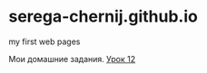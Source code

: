 # serega-chernij.github.io
 my first web pages

 Мои домашние задания.
 [Урок 12](http://serega-chernij.github.io/Lesson-12/)
